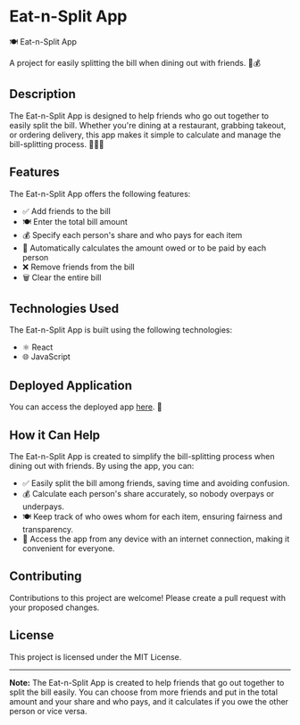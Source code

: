 # Eat-n-Split App

🍽️ Eat-n-Split App

A project for easily splitting the bill when dining out with friends. 🧾💰

## Description

The Eat-n-Split App is designed to help friends who go out together to easily split the bill. Whether you're dining at a restaurant, grabbing takeout, or ordering delivery, this app makes it simple to calculate and manage the bill-splitting process. 🍕🍣🍔

## Features

The Eat-n-Split App offers the following features:

- ✅ Add friends to the bill
- 🍽️ Enter the total bill amount
- 💰 Specify each person's share and who pays for each item
- 🔄 Automatically calculates the amount owed or to be paid by each person
- ❌ Remove friends from the bill
- 🗑️ Clear the entire bill

## Technologies Used

The Eat-n-Split App is built using the following technologies:

- ⚛️ React
- 🌐 JavaScript

## Deployed Application

You can access the deployed app [here](https://eat-n-split-amber-mu.vercel.app/). 🚀

## How it Can Help

The Eat-n-Split App is created to simplify the bill-splitting process when dining out with friends. By using the app, you can:

- ✅ Easily split the bill among friends, saving time and avoiding confusion.
- 💰 Calculate each person's share accurately, so nobody overpays or underpays.
- 🍽️ Keep track of who owes whom for each item, ensuring fairness and transparency.
- 📱 Access the app from any device with an internet connection, making it convenient for everyone.

## Contributing

Contributions to this project are welcome! Please create a pull request with your proposed changes.

## License

This project is licensed under the MIT License.

---

**Note:** The Eat-n-Split App is created to help friends that go out together to split the bill easily. You can choose from more friends and put in the total amount and your share and who pays, and it calculates if you owe the other person or vice versa.